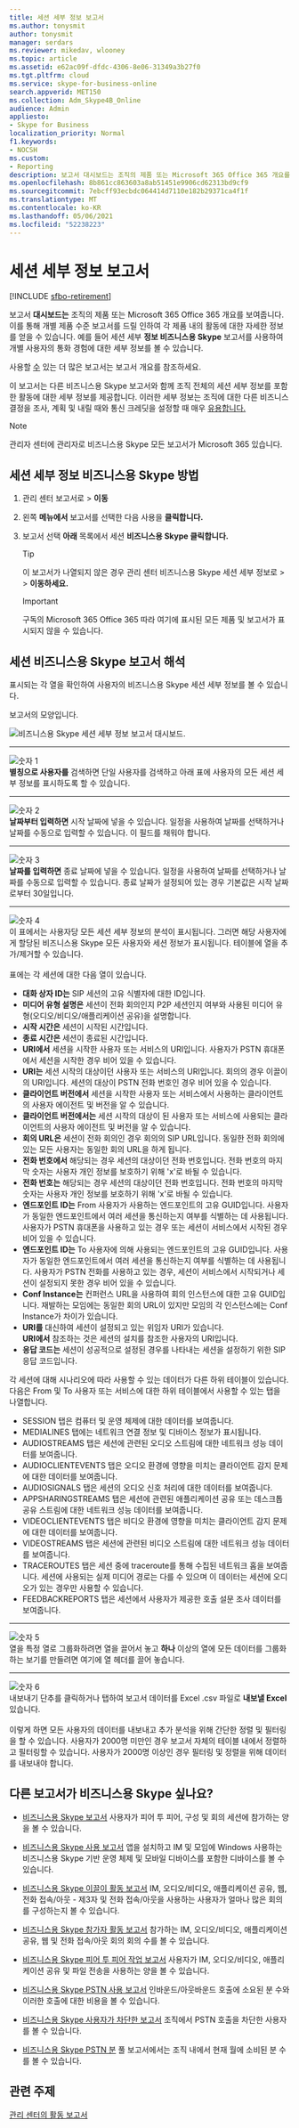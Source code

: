 ```yaml
---
title: 세션 세부 정보 보고서
ms.author: tonysmit
author: tonysmit
manager: serdars
ms.reviewer: mikedav, wlooney
ms.topic: article
ms.assetid: e62ac09f-dfdc-4306-8e06-31349a3b27f0
ms.tgt.pltfrm: cloud
ms.service: skype-for-business-online
search.appverid: MET150
ms.collection: Adm_Skype4B_Online
audience: Admin
appliesto:
- Skype for Business
localization_priority: Normal
f1.keywords:
- NOCSH
ms.custom:
- Reporting
description: 보고서 대시보드는 조직의 제품 또는 Microsoft 365 Office 365 개요를 보여줍니다. 이를 통해 개별 제품 수준 보고서를 드릴 인하여 각 제품 내의 활동에 대한 자세한 정보를 얻을 수 있습니다.
ms.openlocfilehash: 8b861cc863603a8ab51451e9906cd62313bd9cf9
ms.sourcegitcommit: 7ebcff93ecbdc064414d7110e182b29371ca4f1f
ms.translationtype: MT
ms.contentlocale: ko-KR
ms.lasthandoff: 05/06/2021
ms.locfileid: "52238223"
---
```

# <a name="session-details-report"></a>세션 세부 정보 보고서

[!INCLUDE [sfbo-retirement](../../Hub/includes/sfbo-retirement.md)]

보고서 **대시보드는** 조직의 제품 또는 Microsoft 365 Office 365 개요를 보여줍니다. 이를 통해 개별 제품 수준 보고서를 드릴 인하여 각 제품 내의 활동에 대한 자세한 정보를 얻을 수 있습니다. 예를 들어 세션 세부 **정보 비즈니스용 Skype** 보고서를 사용하여 개별 사용자의 통화 경험에 대한 세부 정보를 볼 수 있습니다.
  
사용할 [수](https://support.office.com/article/0d6dfb17-8582-4172-a9a9-aed798150263) 있는 더 많은 보고서는 보고서 개요를 참조하세요.
  
이 보고서는 다른 비즈니스용 Skype 보고서와 함께 조직 전체의 세션 세부 정보를 포함한 활동에 대한 세부 정보를 제공합니다. 이러한 세부 정보는 조직에 대한 다른 비즈니스 결정을 조사, 계획 및 내릴 때와 통신 크레딧을 설정할 때 매우 [유용합니다.](/microsoftteams/what-are-communications-credits)
  
> [!NOTE]
> 관리자 센터에 관리자로 비즈니스용 Skype 모든 보고서가 Microsoft 365 있습니다. 
  
## <a name="how-to-get-to-the-skype-for-business-session-details-report"></a>세션 세부 정보 비즈니스용 Skype 방법

1. 관리 센터 보고서로 > **이동**
    
2. 왼쪽 **메뉴에서** 보고서를 선택한 다음 사용을 **클릭합니다.**
    
3. 보고서 선택 **아래** 목록에서 세션 **비즈니스용 Skype 클릭합니다.**
    
    > [!TIP]
    > 이 보고서가 나열되지 않은 경우 관리 센터 비즈니스용 Skype 세션 세부 정보로  >    >  **이동하세요.** 
  
    > [!IMPORTANT]
    > 구독의 Microsoft 365 Office 365 따라 여기에 표시된 모든 제품 및 보고서가 표시되지 않을 수 있습니다. 
  
## <a name="interpret-the-skype-for-business-session-details-report"></a>세션 비즈니스용 Skype 보고서 해석

표시되는 각 열을 확인하여 사용자의 비즈니스용 Skype 세션 세부 정보를 볼 수 있습니다.
  
보고서의 모양입니다.
  
![비즈니스용 Skype 세션 세부 정보 보고서 대시보드.](../images/3d87ab39-6eaa-46b5-b5f9-7f54dc987ae0.png)
  
***
![숫자 1](../images/sfbcallout1.png)<br/>**별칭으로 사용자를** 검색하면 단일 사용자를 검색하고 아래 표에 사용자의 모든 세션 세부 정보를 표시하도록 할 수 있습니다. 
***
![숫자 2](../images/sfbcallout2.png)<br/>**날짜부터 입력하면** 시작 날짜에 넣을 수 있습니다. 일정을 사용하여 날짜를 선택하거나 날짜를 수동으로 입력할 수 있습니다. 이 필드를 채워야 합니다.
***
![숫자 3](../images/sfbcallout3.png)<br/>**날짜를 입력하면** 종료 날짜에 넣을 수 있습니다. 일정을 사용하여 날짜를 선택하거나 날짜를 수동으로 입력할 수 있습니다. 종료 날짜가 설정되어 있는 경우 기본값은 시작 날짜로부터 30일입니다.
***
![숫자 4](../images/sfbcallout4.png)<br/>이 표에서는 사용자당 모든 세션 세부 정보의 분석이 표시됩니다. 그러면 해당 사용자에게 할당된 비즈니스용 Skype 모든 사용자와 세션 정보가 표시됩니다. 테이블에 열을 추가/제거할 수 있습니다. <br/><br/>표에는 각 세션에 대한 다음 열이 있습니다.
*    **대화 상자 ID는** SIP 세션의 고유 식별자에 대한 ID입니다.
*    **미디어 유형 설명은** 세션이 전화 회의인지 P2P 세션인지 여부와 사용된 미디어 유형(오디오/비디오/애플리케이션 공유)을 설명합니다.
*    **시작 시간은** 세션이 시작된 시간입니다.
*    **종료 시간은** 세션이 종료된 시간입니다.
*    **URI에서** 세션을 시작한 사용자 또는 서비스의 URI입니다. 사용자가 PSTN 휴대폰에서 세션을 시작한 경우 비어 있을 수 있습니다.
*    **URI는** 세션 시작의 대상이던 사용자 또는 서비스의 URI입니다. 회의의 경우 이끌이의 URI입니다. 세션의 대상이 PSTN 전화 번호인 경우 비어 있을 수 있습니다.
*    **클라이언트 버전에서** 세션을 시작한 사용자 또는 서비스에서 사용하는 클라이언트의 사용자 에이전트 및 버전을 알 수 있습니다.
*    **클라이언트 버전에서는** 세션 시작의 대상이 된 사용자 또는 서비스에 사용되는 클라이언트의 사용자 에이전트 및 버전을 알 수 있습니다.
*    **회의 URL은** 세션이 전화 회의인 경우 회의의 SIP URL입니다. 동일한 전화 회의에 있는 모든 사용자는 동일한 회의 URL을 하게 됩니다. 
*    **전화 번호에서** 해당되는 경우 세션의 대상이던 전화 번호입니다. 전화 번호의 마지막 숫자는 사용자 개인 정보를 보호하기 위해 'x'로 바될 수 있습니다.
*    **전화 번호는** 해당되는 경우 세션의 대상이던 전화 번호입니다. 전화 번호의 마지막 숫자는 사용자 개인 정보를 보호하기 위해 'x'로 바될 수 있습니다.
*    **엔드포인트 ID는** From 사용자가 사용하는 엔드포인트의 고유 GUID입니다. 사용자가 동일한 엔드포인트에서 여러 세션을 통신하는지 여부를 식별하는 데 사용됩니다. 사용자가 PSTN 휴대폰을 사용하고 있는 경우 또는 세션이 서비스에서 시작된 경우 비어 있을 수 있습니다.
*    **엔드포인트 ID는** To 사용자에 의해 사용되는 엔드포인트의 고유 GUID입니다. 사용자가 동일한 엔드포인트에서 여러 세션을 통신하는지 여부를 식별하는 데 사용됩니다. 사용자가 PSTN 전화를 사용하고 있는 경우, 세션이 서비스에서 시작되거나 세션이 설정되지 못한 경우 비어 있을 수 있습니다.
*    **Conf Instance는** 컨퍼런스 URL을 사용하여 회의 인스턴스에 대한 고유 GUID입니다. 재발하는 모임에는 동일한 회의 URL이 있지만 모임의 각 인스턴스에는 Conf Instance가 차이가 있습니다.
*    **URI를** 대신하여 세션이 설정되고 있는 위임자 URI가 있습니다. <br/> **URI에서** 참조하는 것은 세션의 설치를 참조한 사용자의 URI입니다.
*    **응답 코드는** 세션이 성공적으로 설정된 경우를 나타내는 세션을 설정하기 위한 SIP 응답 코드입니다.

각 세션에 대해 시나리오에 따라 사용할 수 있는 데이터가 다른 하위 테이블이 있습니다. 다음은 From 및 To 사용자 또는 서비스에 대한 하위 테이블에서 사용할 수 있는 탭을 나열합니다.
*    SESSION 탭은 컴퓨터 및 운영 체제에 대한 데이터를 보여줍니다.
*    MEDIALINES 탭에는 네트워크 연결 정보 및 디바이스 정보가 표시됩니다.
*    AUDIOSTREAMS 탭은 세션에 관련된 오디오 스트림에 대한 네트워크 성능 데이터를 보여줍니다.
*    AUDIOCLIENTEVENTS 탭은 오디오 환경에 영향을 미치는 클라이언트 감지 문제에 대한 데이터를 보여줍니다.
*    AUDIOSIGNALS 탭은 세션의 오디오 신호 처리에 대한 데이터를 보여줍니다.
*    APPSHARINGSTREAMS 탭은 세션에 관련된 애플리케이션 공유 또는 데스크톱 공유 스트림에 대한 네트워크 성능 데이터를 보여줍니다.
*    VIDEOCLIENTEVENTS 탭은 비디오 환경에 영향을 미치는 클라이언트 감지 문제에 대한 데이터를 보여줍니다.
*    VIDEOSTREAMS 탭은 세션에 관련된 비디오 스트림에 대한 네트워크 성능 데이터를 보여줍니다.
*    TRACEROUTES 탭은 세션 중에 traceroute를 통해 수집된 네트워크 홉을 보여줍니다. 세션에 사용되는 실제 미디어 경로는 다를 수 있으며 이 데이터는 세션에 오디오가 있는 경우만 사용할 수 있습니다.
*    FEEDBACKREPORTS 탭은 세션에서 사용자가 제공한 호출 설문 조사 데이터를 보여줍니다.
***
![숫자 5](../images/sfbcallout5.png)<br/>열을 특정 열로 그룹화하려면 열을 끌어서 놓고 **하나** 이상의 열에 모든 데이터를 그룹화하는 보기를 만들려면 여기에 열 헤더를 끌어 놓습니다. 
***
![숫자 6](../images/sfbcallout6.png)<br/>내보내기 단추를 클릭하거나 탭하여 보고서 데이터를 Excel .csv 파일로 **내보낼 Excel** 있습니다. <br/><br/> 이렇게 하면 모든 사용자의 데이터를 내보내고 추가 분석을 위해 간단한 정렬 및 필터링을 할 수 있습니다. 사용자가 2000명 미만인 경우 보고서 자체의 테이블 내에서 정렬하고 필터링할 수 있습니다. 사용자가 2000명 이상인 경우 필터링 및 정렬을 위해 데이터를 내보내야 합니다.  
   
## <a name="want-to-see-other-skype-for-business-reports"></a>다른 보고서가 비즈니스용 Skype 싶나요?

- [비즈니스용 Skype 보고서](activity-report.md) 사용자가 피어 투 피어, 구성 및 회의 세션에 참가하는 양을 볼 수 있습니다.
    
- [비즈니스용 Skype 사용 보고서](device-usage-report.md) 앱을 설치하고 IM 및 모임에 Windows 사용하는 비즈니스용 Skype 기반 운영 체제 및 모바일 디바이스를 포함한 디바이스를 볼 수 있습니다.
    
- [비즈니스용 Skype 이끌이 활동 보고서](conference-organizer-activity-report.md) IM, 오디오/비디오, 애플리케이션 공유, 웹, 전화 접속/아웃 - 제3자 및 전화 접속/아웃을 사용하는 사용자가 얼마나 많은 회의를 구성하는지 볼 수 있습니다.
    
- [비즈니스용 Skype 참가자 활동 보고서](conference-participant-activity-report.md) 참가하는 IM, 오디오/비디오, 애플리케이션 공유, 웹 및 전화 접속/아웃 회의 회의 수를 볼 수 있습니다.
    
- [비즈니스용 Skype 피어 투 피어 작업 보고서](peer-to-peer-activity-report.md) 사용자가 IM, 오디오/비디오, 애플리케이션 공유 및 파일 전송을 사용하는 양을 볼 수 있습니다.
    
- [비즈니스용 Skype PSTN 사용 보고서](pstn-usage-report.md) 인바운드/아웃바운드 호출에 소요된 분 수와 이러한 호출에 대한 비용을 볼 수 있습니다.

- [비즈니스용 Skype 사용자가 차단한 보고서](users-blocked-report.md) 조직에서 PSTN 호출을 차단한 사용자를 볼 수 있습니다.

- [비즈니스용 Skype PSTN 분](pstn-minute-pools-report.md) 풀 보고서에서는 조직 내에서 현재 월에 소비된 분 수를 볼 수 있습니다.
    
## <a name="related-topics"></a>관련 주제
[관리 센터의 활동 보고서](https://support.office.com/article/0d6dfb17-8582-4172-a9a9-aed798150263)

  
 
